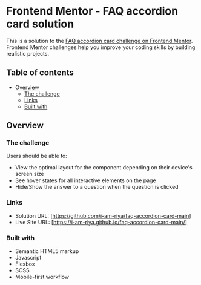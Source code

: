 # Frontend Mentor - FAQ accordion card solution

This is a solution to the [FAQ accordion card challenge on Frontend Mentor](https://www.frontendmentor.io/challenges/faq-accordion-card-XlyjD0Oam). Frontend Mentor challenges help you improve your coding skills by building realistic projects. 

## Table of contents

- [Overview](#overview)
  - [The challenge](#the-challenge)
  - [Links](#links)
  - [Built with](#built-with)

## Overview

### The challenge

Users should be able to:

- View the optimal layout for the component depending on their device's screen size
- See hover states for all interactive elements on the page
- Hide/Show the answer to a question when the question is clicked

### Links

- Solution URL: [https://github.com/i-am-riya/faq-accordion-card-main]
- Live Site URL: [https://i-am-riya.github.io/faq-accordion-card-main/]

### Built with

- Semantic HTML5 markup
- Javascript
- Flexbox
- SCSS
- Mobile-first workflow

